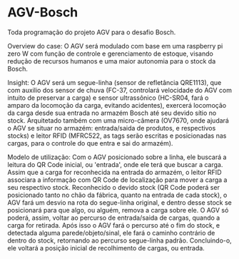 # AGV-Bosch
Toda programação do projeto AGV para o desafio Bosch.

Overview do case:
O AGV será modulado com base em uma raspberry pi zero W com função de controle e gerenciamento de estoque, visando redução de recursos humanos e uma maior autonomia para o stock da Bosch. 

Insight:
O AGV será um segue-linha (sensor de refletância QRE1113), que com auxilio dos sensor de chuva (FC-37, controlará velocidade do AGV com intuito de preservar a carga) e sensor ultrassônico (HC-SR04, fará o amparo da locomoção da carga, evitando acidentes), exercerá locomoção da carga desde sua entrada no armazém Bosch até seu devido sítio no stock. Arquitetado também com uma micro-câmera (OV7670, onde ajudará o AGV se situar no armazém: entrada/saida de produtos, e respectivos stocks) e leitor RFID (MFRC522, as tags serão escritas e posicionadas nas cargas, para o controle do que entra e sai do armazém).

Modelo de utilização:
Com o AGV posicionado sobre a linha, ele buscará a leitura do QR Code inicial, ou 'entrada', onde ele terá que buscar a carga. Assim que a carga for reconhecida na entrada do armazém, o leitor RFID associara a informação com QR Code de localização para mover a carga a seu respectivo stock. Reconhecido o devido stock (QR Code poderá ser posicionado tanto no chão da fábrica, quanto na entrada de cada stock), o AGV fará um desvio na rota do segue-linha original, e dentro desse stock se posicionará para que algo, ou alguém, remova a carga sobre ele. O AGV só poderá, assim, voltar ao percurso de entrada/saida de cargas, quando a carga for retirada. Após isso o AGV fará o percurso até o fim do stock, e detectada alguma parede/objeto/sinal, ele fará o caminho contrário de dentro do stock, retornando ao percurso segue-linha padrão. Concluindo-o, ele voltará a posição inicial de recolhimento de cargas, ou entrada.
